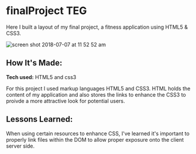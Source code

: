 # finalProject TEG
Here I built a layout of my final project, a fitness application using HTML5 & CSS3.

![screen shot 2018-07-07 at 11 52 52 am](https://user-images.githubusercontent.com/39247861/42412548-73821bec-81dc-11e8-8a50-bd3b4866d53c.png)

## How It's Made:

**Tech used:** HTML5 and css3

For this project I used markup languages HTML5 and CSS3. HTML holds the content of my application and also stores the links to enhance the CSS3 to proivde a more attractive look for potential users.


## Lessons Learned:

When using certain resources to enhance CSS, I've learned it's important to properly link files within the DOM to allow proper exposure onto the client server side. 
